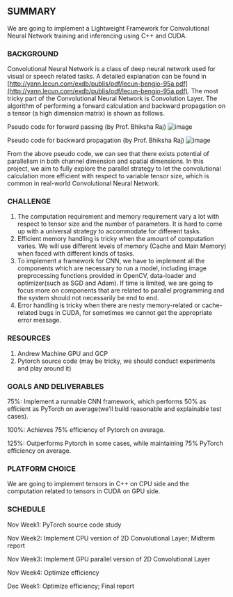 ## SUMMARY
We are going to implement a Lightweight Framework for Convolutional Neural Network training and inferencing using C++ and CUDA.

### BACKGROUND
Convolutional Neural Network is a class of deep neural network used for visual or speech related tasks. A detailed explanation can be found in [http://yann.lecun.com/exdb/publis/pdf/lecun-bengio-95a.pdf](http://yann.lecun.com/exdb/publis/pdf/lecun-bengio-95a.pdf). The most tricky part of the Convolutional Neural Network is Convolution Layer. The algorithm of performing a forward calculation and backward propagation on a tensor (a high dimension matrix) is shown as follows. 

Pseudo code for forward passing (by Prof. Bhiksha Raj) 
![image](https://github.com/Simeng96/Lightweight-CNN-Framework/blob/master/image/1.png)

Pseudo code for backward propagation (by Prof. Bhiksha Raj) 
![image](https://github.com/Simeng96/Lightweight-CNN-Framework/blob/master/image/2.png)

From the above pseudo code, we can see that there exists potential of parallelism in both channel dimension and spatial dimensions. In this project, we aim to fully explore the parallel strategy to let the convolutional calculation more efficient with respect to variable tensor size, which is common in real-world Convolutional Neural Network. 

### CHALLENGE
1. The computation requirement and memory requirement vary a lot with respect to tensor size and the number of parameters. It is hard to come up with a universal strategy to accommodate for different tasks. 
2. Efficient memory handling is tricky when the amount of computation varies. We will use different levels of memory (Cache and Main Memory) when faced with different kinds of tasks. 
3. To implement a framework for CNN, we have to implement all the components which are necessary to run a model, including image preprocessing functions provided in OpenCV, data-loader and optimizer(such as SGD and Adam). If time is limited, we are going to focus more on components that are related to parallel programming and the system should not necessarily be end to end. 
4. Error handling is tricky when there are nesty memory-related or cache-related bugs in CUDA, for sometimes we cannot get the appropriate error message.

### RESOURCES
1. Andrew Machine GPU and GCP 
2. Pytorch source code (may be tricky, we should conduct experiments and play around it) 

### GOALS AND DELIVERABLES
75%: Implement a runnable CNN framework, which performs 50% as efficient as PyTorch on average(we’ll build reasonable and explainable test cases). 

100%: Achieves 75% efficiency of Pytorch on average.

125%: Outperforms Pytorch in some cases, while maintaining 75% PyTorch efficiency on average. 

### PLATFORM CHOICE
We are going to implement tensors in C++ on CPU side and the computation related to tensors in CUDA on GPU side.

### SCHEDULE
Nov Week1: PyTorch source code study 

Nov Week2: Implement CPU version of 2D Convolutional Layer; Midterm report 

Nov Week3: Implement GPU parallel version of 2D Convolutional Layer 

Nov Week4: Optimize efficiency

Dec Week1: Optimize efficiency; Final report



